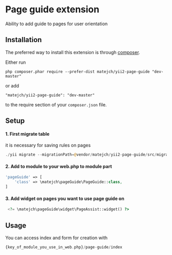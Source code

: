 Page guide extension
====================
Ability to add guide to pages for user orientation

Installation
------------

The preferred way to install this extension is through [composer](http://getcomposer.org/download/).

Either run

```
php composer.phar require --prefer-dist matejch/yii2-page-guide "dev-master"
```

or add

```
"matejch/yii2-page-guide": "dev-master"
```

to the require section of your `composer.json` file.

Setup
-----

#### 1. First migrate table

it is necessary for saving rules on pages

```php 
./yii migrate --migrationPath=@vendor/matejch/yii2-page-guide/src/migrations
```

#### 2. Add to module to your web.php to module part

```php 
'pageGuide' => [
    'class' => \matejch\pageGuide\PageGuide::class,
]

```

#### 3. Add widget on pages you want to use page guide on

```php
 <?= \matejch\pageGuide\widget\PageAssist::widget() ?>
```

Usage
-----
You can access index and form for creation with 

```php 
{key_of_module_you_use_in_web.php}/page-guide/index
```



